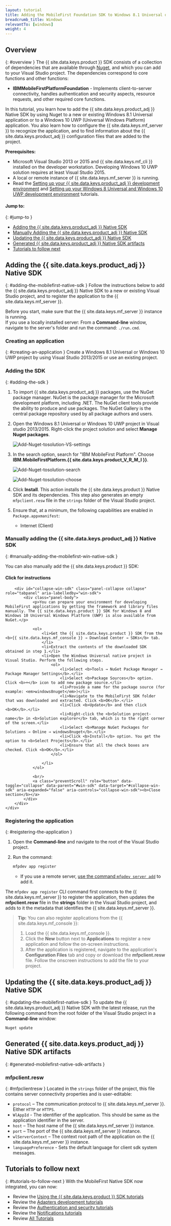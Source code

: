 ```yaml
---
layout: tutorial
title: Adding the MobileFirst Foundation SDK to Windows 8.1 Universal or Windows 10 UWP Applications
breadcrumb_title: Windows
relevantTo: [windows]
weight: 4
---
```

<!-- NLS_CHARSET=UTF-8 -->
## Overview
{: #overview }
The {{ site.data.keys.product }} SDK consists of a collection of dependencies that are available through [Nuget](https://www.nuget.org/), and which you can add to your Visual Studio project. The dependencies correspond to core functions and other functions:

* **IBMMobileFirstPlatformFoundation** - Implements client-to-server connectivity, handles authentication and security aspects, resource requests, and other required core functions.

In this tutorial, you learn how to add the {{ site.data.keys.product_adj }} Native SDK by using Nuget to a new or existing Windows 8.1 Universal application or to a Windows 10 UWP (Universal Windows Platform) application. You also learn how to configure the {{ site.data.keys.mf_server }} to recognize the application, and to find information about the {{ site.data.keys.product_adj }} configuration files that are added to the project.

**Prerequisites:**

- Microsoft Visual Studio 2013 or 2015 and {{ site.data.keys.mf_cli }} installed on the developer workstation. Developing Windows 10 UWP solution requires at least Visual Studio 2015.
- A local or remote instance of {{ site.data.keys.mf_server }} is running.
- Read the [Setting up your {{ site.data.keys.product_adj }} development environment](../../../installation-configuration/development/mobilefirst) and [Setting up your Windows 8 Universal and Windows 10 UWP development environment](../../../installation-configuration/development/windows) tutorials.

#### Jump to:
{: #jump-to }
- [Adding the {{ site.data.keys.product_adj }} Native SDK](#adding-the-mobilefirst-native-sdk)
- [Manually Adding the {{ site.data.keys.product_adj }} Native SDK](#manually-adding-the-mobilefirst-win-native-sdk) 
- [Updating the {{ site.data.keys.product_adj }} Native SDK](#updating-the-mobilefirst-native-sdk)
- [Generated {{ site.data.keys.product_adj }} Native SDK artifacts](#generated-mobilefirst-native-sdk-artifacts)
- [Tutorials to follow next](#tutorials-to-follow-next)

## Adding the {{ site.data.keys.product_adj }} Native SDK
{: #adding-the-mobilefirst-native-sdk }
Follow the instructions below to add the {{ site.data.keys.product_adj }} Native SDK to a new or existing Visual Studio project, and to register the application to the {{ site.data.keys.mf_server }}.

Before you start, make sure that the {{ site.data.keys.mf_server }} instance is running.  
If you use a locally installed server: From a **Command-line** window, navigate to the server's folder and run the command: `./run.cmd`.

### Creating an application
{: #creating-an-application }
Create a Windows 8.1 Universal or Windows 10 UWP project by using Visual Studio 2013/2015 or use an existing project.  

### Adding the SDK
{: #adding-the-sdk }
1. To import {{ site.data.keys.product_adj }} packages, use the NuGet package manager.
NuGet is the package manager for the Microsoft development platform, including .NET. The NuGet client tools provide the ability to produce and use packages. The NuGet Gallery is the central package repository used by all package authors and users.

2. Open the Windows 8.1 Universal or Windows 10 UWP project in Visual studio 2013/2015. Right-click the project solution and select  **Manage Nuget packages**.

    ![Add-Nuget-tosolution-VS-settings](Add-Nuget-tosolution0.png)

3. In the search option, search for "IBM MobileFirst Platform". Choose **IBM.MobileFirstPlatform.{{ site.data.keys.product_V_R_M_I }}**.

    ![Add-Nuget-tosolution-search](Add-Nuget-tosolution1.png)

    ![Add-Nuget-tosolution-choose](Add-Nuget-tosolution2.png)

4. Click **Install**. This action installs the {{ site.data.keys.product }} Native SDK and its dependencies. This step also generates an empty `mfpclient.resw` file in the `strings` folder of the Visual Studio project.

5. Ensure that, at a minimum, the following capabilities are enabled in `Package.appxmanifest`:

    - Internet (Client)

### Manually adding the {{ site.data.keys.product_adj }} Native SDK
{: #manually-adding-the-mobilefirst-win-native-sdk }

You can also manually add the {{ site.data.keys.product }} SDK:

<div class="panel-group accordion" id="adding-the-win-sdk" role="tablist" aria-multiselectable="false">
    <div class="panel panel-default">
        <div class="panel-heading" role="tab" id="win-sdk">
            <h4 class="panel-title">
                <a class="preventScroll" role="button" data-toggle="collapse" data-parent="#win-sdk" data-target="#collapse-win-sdk" aria-expanded="false" aria-controls="collapse-win-sdk"><b>Click for instructions</b></a>
            </h4>
        </div>

        <div id="collapse-win-sdk" class="panel-collapse collapse" role="tabpanel" aria-labelledby="win-sdk">
            <div class="panel-body">
                <p>You can prepare your environment for developing MobileFirst applications by getting the framework and library files manually. The {{ site.data.keys.product }} SDK for Windows 8 and Windows 10 Universal Windows Platform (UWP) is also available from NuGet.</p>

                <ol>
                    <li>Get the {{ site.data.keys.product }} SDK from the <b>{{ site.data.keys.mf_console }} → Download Center → SDKs</b> tab.
                    </li>
                    <li>Extract the contents of the downloaded SDK obtained in step 1.</li>
                    <li>Open the Windows Universal native project in Visual Studio. Perform the following steps.
                        <ol>
                            <li>Select <b>Tools → NuGet Package Manager → Package Manager Settings</b>.</li>
                            <li>Select <b>Package Sources</b> option. Click <b>+</b> icon to add new package source.</li>
                            <li>Provide a name for the package source (for example: <em>windows8nuget</em>)</li>
                            <li>Navigate to the MobileFirst SDK folder that was downloaded and extracted. Click <b>OK</b>.</li>
                            <li>Click <b>Update</b> and then click <b>OK</b>.</li>
                            <li>Right-click the <b>Solution project-name</b> in <b>Solution explorer</b> tab, which is to the right corner of the screen.</li>
                            <li>Select <b>Manage NuGet Packages for Solutions → Online → windows8nuget</b>.</li>
                            <li>Click <b>Install</b> option. You get the option to <b>Select Projects</b>.</li>
                            <li>Ensure that all the check boxes are checked. Click <b>OK</b>.</li>
                        </ol>

                    </li>
                </ol>

                <br/>
                <a class="preventScroll" role="button" data-toggle="collapse" data-parent="#win-sdk" data-target="#collapse-win-sdk" aria-expanded="false" aria-controls="collapse-win-sdk"><b>Close section</b></a>
            </div>
        </div>
    </div>
</div>

### Registering the application
{: #reigstering-the-application }
1. Open the **Command-line** and navigate to the root of the Visual Studio project.  

2. Run the command:

   ```bash
   mfpdev app register
   ```
    - If you use a remote server, [use the command `mfpdev server add`](../../using-mobilefirst-cli-to-manage-mobilefirst-artifacts/#add-a-new-server-instance) to add it.

The `mfpdev app register` CLI command first connects to the {{ site.data.keys.mf_server }} to register the application, then updates the **mfpclient.resw** file in the **strings** folder in the Visual Studio project, and adds to it the metadata that identifies the {{ site.data.keys.mf_server }}.

> <span class="glyphicon glyphicon-info-sign" aria-hidden="true"></span> **Tip:** You can also register applications from the {{ site.data.keys.mf_console }}:    
>
> 1. Load the {{ site.data.keys.mf_console }}.  
> 2. Click the **New** button next to **Applications** to register a new application and follow the on-screen instructions.  
> 3. After the application is registered, navigate to the application's **Configuration Files** tab and copy or download the **mfpclient.resw** file. Follow the onscreen instructions to add the file to your project.

## Updating the {{ site.data.keys.product_adj }} Native SDK
{: #updating-the-mobilefirst-native-sdk }
To update the {{ site.data.keys.product_adj }} Native SDK with the latest release, run the following command from the root folder of the Visual Studio project in a **Command-line** window:

```bash
Nuget update
```

## Generated {{ site.data.keys.product_adj }} Native SDK artifacts
{: #generated-mobilefirst-native-sdk-artifacts }
### mfpclient.resw
{: #mfpclientresw }
Located in the `strings` folder of the project, this file contains server connectivity properties and is user-editable:

- `protocol` – The communication protocol to {{ site.data.keys.mf_server }}. Either `HTTP` or `HTTPS`.
- `WlAppId` - The identifier of the application. This should be same as the application identifier in the server.
- `host` – The host name of the {{ site.data.keys.mf_server }} instance.
- `port` – The port of the {{ site.data.keys.mf_server }} instance.
- `wlServerContext` – The context root path of the application on the {{ site.data.keys.mf_server }} instance.
- `languagePreference` - Sets the default language for client sdk system messages.

## Tutorials to follow next
{: #tutorials-to-follow-next }
With the MobileFirst Native SDK now integrated, you can now:

- Review the [Using the {{ site.data.keys.product }} SDK tutorials](../)
- Review the [Adapters development tutorials](../../../adapters/)
- Review the [Authentication and security tutorials](../../../authentication-and-security/)
- Review the [Notifications tutorials](../../../notifications/)
- Review [All Tutorials](../../../all-tutorials)
